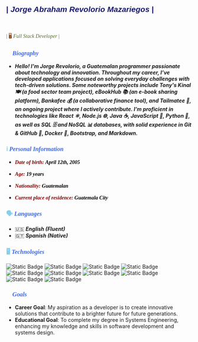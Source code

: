## <span style="font-family: 'Montserrat', sans-serif; color: #191970;">| *Jorge Abraham Revolorio Mazariegos* |</span>
<span style="font-family: 'Playfair Display', serif; color: #8B4513;"><br><br>| 🖥️ <span style="font-family: 'Playfair Display', serif; color: #556B2F;">*Full Stack Developer* | </span>

### <span style="font-family: 'Playfair Display', serif; color: #87CEEB;"> 🧑 </span> <span style="font-family: 'Playfair Display', serif; color: #4169E1">*Biography*</span>

- ***Hello! I'm Jorge Revolorio, a Guatemalan programmer passionate about technology and innovation. Throughout my career, I’ve developed applications focused on solving everyday challenges with tech-driven solutions. Some noteworthy projects include Tony's Kinal 🍽️ (a food sector team project), eBookHub 📚 (an e-book sharing platform), Bankafee 💰 (a collaborative finance tool), and Tailmatee 🦊, an ongoing project where I actively contribute. I’m proficient in technologies like React ⚛️, Node.js 🌐, Java ☕, JavaScript 📜, Python 🐍, as well as SQL 🗄️ and NoSQL 📊 databases, with solid experience in Git & GitHub 🐙, Docker 🐳, Bootstrap, and Markdown.*** 

### <span style="font-family: 'Playfair Display', serif; color: #87CEEB;"> ℹ️ </span> <span style="font-family: 'Playfair Display', serif; color: #4169E1">*Personal Information*</span>

- <span style="font-family: 'Playfair Display', serif; color: #800000; font-weight: bold;"> *Date of birth:* </span> <span style="font-family: 'Playfair Display', serif; color: black; font-weight: bold;"> *April 12th, 2005* </span>

- <span style="font-family: 'Playfair Display', serif; color: #800000; font-weight: bold;"> *Age:* </span> <span style="font-family: 'Playfair Display', serif; color: black; font-weight: bold;"> *19 years* </span>

- <span style="font-family: 'Playfair Display', serif; color: #800000; font-weight: bold;"> *Nationality:* </span> <span style="font-family: 'Playfair Display', serif; color: black; font-weight: bold;"> *Guatemalan* </span>

- <span style="font-family: 'Playfair Display', serif; color: #800000; font-weight: bold;"> *Current place of residence:* </span> <span style="font-family: 'Playfair Display', serif; color: black; font-weight: bold;"> *Guatemala City* </span>

### <span style="font-family: 'Playfair Display', serif; color: #87CEEB;"> 🗣️ </span> <span style="font-family: 'Playfair Display', serif; color: #4169E1">*Languages*</span>

- 🇺🇸 ***English (Fluent)***
- 🇬🇹 ***Spanish (Native)***

### <span style="font-family: 'Playfair Display', serif; color: #87CEEB;"> 🖥️ </span> <span style="font-family: 'Playfair Display', serif; color: #4169E1">*Technologies*</span>

![Static Badge](https://img.shields.io/badge/Java-orange?logo=https%3A%2F%2Fcdn-icons-png.flaticon.com%2F512%2F152%2F152760.png) ![Static Badge](https://img.shields.io/badge/HTML-green?logo=HTML5) ![Static Badge](https://img.shields.io/badge/CSS-%231572B6?logo=CSS3) ![Static Badge](https://img.shields.io/badge/Bootstrap-%239370DB?logo=Bootstrap) ![Static Badge](https://img.shields.io/badge/JavaScript-%23F7DF1E?logo=JavaScript) ![Static Badge](https://img.shields.io/badge/Python-%23ADD8E6?logo=Python) ![Static Badge](https://img.shields.io/badge/MySQL-%23ADD8E6?logo=MySQL) ![Static Badge](https://img.shields.io/badge/Git-%23FFA500?logo=Git) ![Static Badge](https://img.shields.io/badge/GitHub-%23181717?logo=GitHub) ![Static Badge](https://img.shields.io/badge/MarkDown-%23000000?logo=Markdown)

### <span style="font-family: 'Playfair Display', serif; color: #87CEEB;"> 🎯 </span> <span style="font-family: 'Playfair Display', serif; color: #4169E1">*Goals*</span>

- **Career Goal**: My aspiration as a developer is to create innovative solutions that contribute to a brighter future for future generations.
- **Educational Goal**: To complete my degree in Systems Engineering, enhancing my knowledge and skills in software development and systems design.









